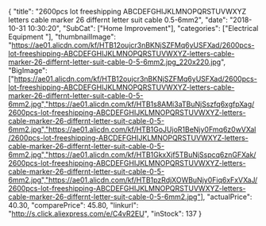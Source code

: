 {
	"title": "2600pcs lot  freeshipping ABCDEFGHIJKLMNOPQRSTUVWXYZ letters cable marker 26 differnt letter suit cable 0.5-6mm2",
	"date": "2018-10-31 10:30:20",
	"SubCat": ["Home Improvement"],
	"categories": ["Electrical Equipment "],
	"thumbnailImage": "https://ae01.alicdn.com/kf/HTB12oujcr3nBKNjSZFMq6yUSFXad/2600pcs-lot-freeshipping-ABCDEFGHIJKLMNOPQRSTUVWXYZ-letters-cable-marker-26-differnt-letter-suit-cable-0-5-6mm2.jpg_220x220.jpg",
	"BigImage": ["https://ae01.alicdn.com/kf/HTB12oujcr3nBKNjSZFMq6yUSFXad/2600pcs-lot-freeshipping-ABCDEFGHIJKLMNOPQRSTUVWXYZ-letters-cable-marker-26-differnt-letter-suit-cable-0-5-6mm2.jpg","https://ae01.alicdn.com/kf/HTB1s8AMi3aTBuNjSszfq6xgfpXag/2600pcs-lot-freeshipping-ABCDEFGHIJKLMNOPQRSTUVWXYZ-letters-cable-marker-26-differnt-letter-suit-cable-0-5-6mm2.jpg","https://ae01.alicdn.com/kf/HTB1GoJUjoR1BeNjy0Fmq6z0wVXal/2600pcs-lot-freeshipping-ABCDEFGHIJKLMNOPQRSTUVWXYZ-letters-cable-marker-26-differnt-letter-suit-cable-0-5-6mm2.jpg","https://ae01.alicdn.com/kf/HTB1GkxXjf5TBuNjSspcq6znGFXak/2600pcs-lot-freeshipping-ABCDEFGHIJKLMNOPQRSTUVWXYZ-letters-cable-marker-26-differnt-letter-suit-cable-0-5-6mm2.jpg","https://ae01.alicdn.com/kf/HTB1pzRdjXOWBuNjy0Fiq6xFxVXaJ/2600pcs-lot-freeshipping-ABCDEFGHIJKLMNOPQRSTUVWXYZ-letters-cable-marker-26-differnt-letter-suit-cable-0-5-6mm2.jpg"],
	"actualPrice": 40.30,
	"comparePrice": 45.80,
	"linkurl": "http://s.click.aliexpress.com/e/C4vR2EU",
	"inStock": 137
}
